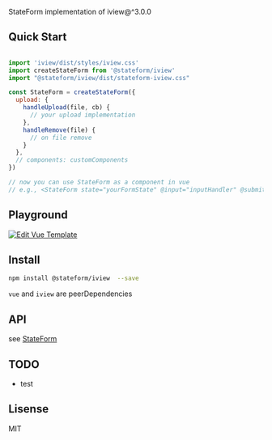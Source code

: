 StateForm implementation of iview@^3.0.0

## Quick Start  
```js  

import 'iview/dist/styles/iview.css'
import createStateForm from '@stateform/iview'
import "@stateform/iview/dist/stateform-iview.css"

const StateForm = createStateForm({
  upload: {
    handleUpload(file, cb) {
      // your upload implementation
    },
    handleRemove(file) {
      // on file remove
    }
  },
  // components: customComponents
})

// now you can use StateForm as a component in vue 
// e.g., <StateForm state="yourFormState" @input="inputHandler" @submit="submitHandler" />
```

## Playground  
[![Edit Vue Template](https://codesandbox.io/static/img/play-codesandbox.svg)](https://codesandbox.io/s/n1ky641y70?module=%2Fsrc%2FformState.js)

## Install   
```sh  
npm install @stateform/iview  --save
```
`vue` and `iview` are peerDependencies

## API  
see [StateForm](https://github.com/stateform/StateForm-Specification)

## TODO  
* test


## Lisense  
MIT
